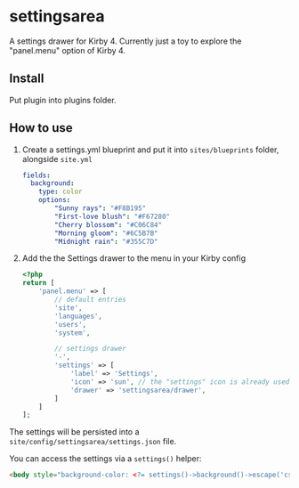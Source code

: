 # settingsarea
A settings drawer for Kirby 4. Currently just a toy to explore the "panel.menu" option of Kirby 4. 

## Install
Put plugin into plugins folder.

## How to use
1. Create a settings.yml blueprint and put it into `sites/blueprints` folder, alongside `site.yml`
    ```yml
    fields:
      background: 
        type: color
        options:
            "Sunny rays": "#F8B195"
            "First-love blush": "#F67280"
            "Cherry blossom": "#C06C84"
            "Morning gloom": "#6C5B7B"
            "Midnight rain": "#355C7D"
    ```
2. Add the the Settings drawer to the menu in your Kirby config
    ```php
    <?php 
    return [
        'panel.menu' => [
            // default entries
            'site',
            'languages',
            'users',
            'system',

            // settings drawer
            '-',
            'settings' => [
                'label' => 'Settings',
                'icon' => 'sun', // the "settings" icon is already used by "system"
                'drawer' => 'settingsarea/drawer',
            ]
        ]
    ];
    ```

The settings will be persisted into a `site/config/settingsarea/settings.json` file. 

You can access the settings via a `settings()` helper:

```html
<body style="background-color: <?= settings()->background()->escape('css') ?>">
```

